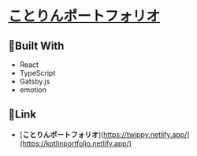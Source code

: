 # [ことりんポートフォリオ](https://kotlinportfolio.netlify.app/)
## 🍓Built With
- React
- TypeScript
- Gatsby.js
- emotion
## 🍓Link
- [**ことりんポートフォリオ**](https://twippy.netlify.app/](https://kotlinportfolio.netlify.app/)
